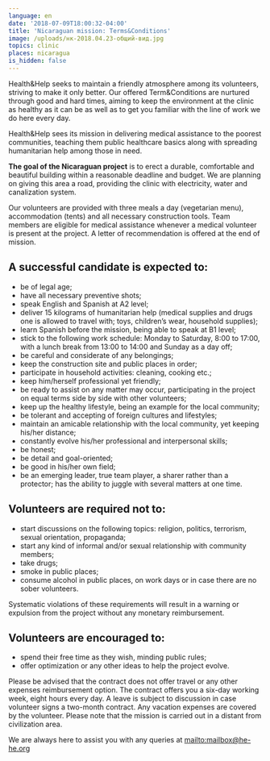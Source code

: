 ```yaml
---
language: en
date: '2018-07-09T18:00:32-04:00'
title: 'Nicaraguan mission: Terms&Conditions'
image: /uploads/нк-2018.04.23-общий-вид.jpg
topics: clinic
places: nicaragua
is_hidden: false
---
```

Health&Help seeks to maintain a friendly atmosphere among its volunteers, striving to make it only better. Our offered Term&Conditions are nurtured through good and hard times, aiming to keep the environment at the clinic as healthy as it can be as well as to get you familiar with the line of work we do here every day.

Health&Help sees its mission in delivering medical assistance to the poorest communities, teaching them public healthcare basics along with spreading humanitarian help among those in need.

**The goal of the Nicaraguan project** is to erect a durable, comfortable and beautiful building within a reasonable deadline and budget. We are planning on giving this area a road, providing the clinic with electricity, water and canalization system.

Our volunteers are provided with three meals a day (vegetarian menu), accommodation (tents) and all necessary construction tools. Team members are eligible for medical assistance whenever a medical volunteer is present at the project. A letter of recommendation is offered at the end of mission.

## A successful candidate is expected to:

* be of legal age;
* have all necessary preventive shots;
* speak English and Spanish at A2 level;
* deliver 15 kilograms of humanitarian help (medical supplies and drugs one is allowed to travel with; toys, children’s wear, household supplies);
* learn Spanish before the mission, being able to speak at B1 level;
* stick to the following work schedule: Monday to Saturday, 8:00 to 17:00, with a lunch break from 13:00 to 14:00 and Sunday as a day off;
* be careful and considerate of any belongings;
* keep the construction site and public places in order;
* participate in household activities: cleaning, cooking etc.;
* keep him/herself professional yet friendly;
* be ready to assist on any matter may occur, participating in the project on equal terms side by side with other volunteers;
* keep up the healthy lifestyle, being an example for the local community;
* be tolerant and accepting of foreign cultures and lifestyles;
* maintain an amicable relationship with the local community, yet keeping his/her distance;
* constantly evolve his/her professional and interpersonal skills;
* be honest;
* be detail and goal-oriented;
* be good in his/her own field;
* be an emerging leader, true team player, a sharer rather than a protector; has the ability to juggle with several matters at one time.

## Volunteers are required not to:

* start discussions on the following topics: religion, politics, terrorism, sexual orientation, propaganda;
* start any kind of informal and/or sexual relationship with community members;
* take drugs;
* smoke in public places;
* consume alcohol in public places, on work days or in case there are no sober volunteers.

Systematic violations of these requirements will result in a warning or expulsion from the project without any monetary reimbursement.

## Volunteers are encouraged to:

* spend their free time as they wish, minding public rules;
* offer optimization or any other ideas to help the project evolve.

Please be advised that the contract does not offer travel or any other expenses reimbursement option. The contract offers you a six-day working week, eight hours every day. A leave is subject to discussion in case volunteer signs a two-month contract. Any vacation expenses are covered by the volunteer. Please note that the mission is carried out in a distant from civilization area. 

We are always here to assist you with any queries at <mailto:mailbox@he-he.org>
